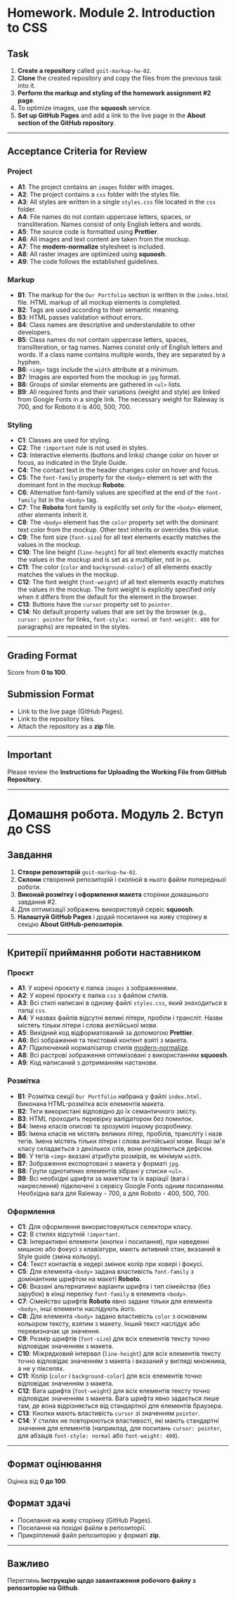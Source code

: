 # Homework. Module 2. Introduction to CSS

## Task

1. **Create a repository** called `goit-markup-hw-02`.
2. **Clone** the created repository and copy the files from the previous task into it.
3. **Perform the markup and styling of the homework assignment #2 page**.
4. To optimize images, use the **squoosh** service.
5. **Set up GitHub Pages** and add a link to the live page in the **About section of the GitHub repository**.

---

## Acceptance Criteria for Review

### Project

- **A1**: The project contains an `images` folder with images.
- **A2**: The project contains a `css` folder with the styles file.
- **A3**: All styles are written in a single `styles.css` file located in the `css` folder.
- **A4**: File names do not contain uppercase letters, spaces, or transliteration. Names consist of only English letters and words.
- **A5**: The source code is formatted using **Prettier**.
- **A6**: All images and text content are taken from the mockup.
- **A7**: The **modern-normalize** stylesheet is included.
- **A8**: All raster images are optimized using **squoosh**.
- **A9**: The code follows the established guidelines.

### Markup

- **B1**: The markup for the `Our Portfolio` section is written in the `index.html` file. HTML markup of all mockup elements is completed.
- **B2**: Tags are used according to their semantic meaning.
- **B3**: HTML passes validation without errors.
- **B4**: Class names are descriptive and understandable to other developers.
- **B5**: Class names do not contain uppercase letters, spaces, transliteration, or tag names. Names consist only of English letters and words. If a class name contains multiple words, they are separated by a hyphen.
- **B6**: `<img>` tags include the `width` attribute at a minimum.
- **B7**: Images are exported from the mockup in `jpg` format.
- **B8**: Groups of similar elements are gathered in `<ul>` lists.
- **B9**: All required fonts and their variations (weight and style) are linked from Google Fonts in a single link. The necessary weight for Raleway is 700, and for Roboto it is 400, 500, 700.

### Styling

- **C1**: Classes are used for styling.
- **C2**: The `!important` rule is not used in styles.
- **C3**: Interactive elements (buttons and links) change color on hover or focus, as indicated in the Style Guide.
- **C4**: The contact text in the header changes color on hover and focus.
- **C5**: The `font-family` property for the `<body>` element is set with the dominant font in the mockup **Roboto**.
- **C6**: Alternative font-family values are specified at the end of the `font-family` list in the `<body>` tag.
- **C7**: The **Roboto** font family is explicitly set only for the `<body>` element, other elements inherit it.
- **C8**: The `<body>` element has the `color` property set with the dominant text color from the mockup. Other text inherits or overrides this value.
- **C9**: The font size (`font-size`) for all text elements exactly matches the values in the mockup.
- **C10**: The line height (`line-height`) for all text elements exactly matches the values in the mockup and is set as a multiplier, not in `px`.
- **C11**: The color (`color` and `background-color`) of all elements exactly matches the values in the mockup.
- **C12**: The font weight (`font-weight`) of all text elements exactly matches the values in the mockup. The font weight is explicitly specified only when it differs from the default for the element in the browser.
- **C13**: Buttons have the `cursor` property set to `pointer`.
- **C14**: No default property values that are set by the browser (e.g., `cursor: pointer` for links, `font-style: normal` or `font-weight: 400` for paragraphs) are repeated in the styles.

---

## Grading Format

Score from **0 to 100**.

## Submission Format

- Link to the live page (GitHub Pages).
- Link to the repository files.
- Attach the repository as a **zip** file.

---

## Important

Please review the **Instructions for Uploading the Working File from GitHub Repository**.


---

# Домашня робота. Модуль 2. Вступ до CSS

## Завдання

1. **Створи репозиторій** `goit-markup-hw-02`.
2. **Склони** створений репозиторій і скопіюй в нього файли попередньої роботи.
3. **Виконай розмітку і оформлення макета** сторінки домашнього завдання #2.
4. Для оптимізації зображень використовуй сервіс **squoosh**.
5. **Налаштуй GitHub Pages** і додай посилання на живу сторінку в секцію **About GitHub-репозиторія**.

---

## Критерії приймання роботи наставником

### Проєкт

- **A1**: У корені проєкту є папка `images` з зображеннями.
- **A2**: У корені проєкту є папка `css` з файлом стилів.
- **A3**: Всі стилі написані в одному файлі `styles.css`, який знаходиться в папці `css`.
- **A4**: У назвах файлів відсутні великі літери, пробіли і трансліт. Назви містять тільки літери і слова англійської мови.
- **A5**: Вихідний код відформатований за допомогою **Prettier**.
- **A6**: Всі зображення та текстовий контент взяті з макета.
- **A7**: Підключений нормалізатор стилів [modern-normalize](https://cdnjs.com/libraries/modern-normalize).
- **A8**: Всі растрові зображення оптимізовані з використанням **squoosh**.
- **A9**: Код написаний з дотриманням настанови.

### Розмітка

- **B1**: Розмітка секції `Our Portfolio` набрана у файлі `index.html`. Виконана HTML-розмітка всіх елементів макета.
- **B2**: Теги використані відповідно до їх семантичного змісту.
- **B3**: HTML проходить перевірку валідатором без помилок.
- **B4**: Імена класів описові та зрозумілі іншому розробнику.
- **B5**: Імена класів не містять великих літер, пробілів, трансліту і назв тегів. Імена містять тільки літери і слова англійської мови. Якщо ім'я класу складається з декількох слів, вони розділяються дефісом.
- **B6**: У тегів `<img>` вказані атрибути розмірів, як мінімум `width`.
- **B7**: Зображення експортовані з макета у форматі `jpg`.
- **B8**: Групи однотипних елементів зібрані у списки `<ul>`.
- **B9**: Всі необхідні шрифти за макетом та їх варіації (вага і накреслення) підключені з сервісу Google Fonts одним посиланням. Необхідна вага для Raleway - 700, а для Roboto - 400, 500, 700.

### Оформлення

- **C1**: Для оформлення використовуються селектори класу.
- **C2**: В стилях відсутній `!important`.
- **C3**: Інтерактивні елементи (кнопки і посилання), при наведенні мишкою або фокусі з клавіатури, мають активний стан, вказаний в Style guide (зміна кольору).
- **C4**: Текст контактів в хедері змінює колір при ховері і фокусі.
- **C5**: Для елемента `<body>` задана властивість `font-family` з домінантним шрифтом на макеті **Roboto**.
- **C6**: Вказані альтернативні варіанти шрифта і тип сімейства (без зарубок) в кінці переліку `font-family` в елемента `<body>`.
- **C7**: Сімейство шрифтів **Roboto** явно задане тільки для елемента `<body>`, інші елементи наслідують його.
- **C8**: Для елемента `<body>` задано властивість `color` з основним кольором тексту, взятим з макету. Інший текст наслідує або перевизначає це значення.
- **C9**: Розмір шрифтів (`font-size`) для всіх елементів тексту точно відповідає значенням з макета.
- **C10**: Міжрядковий інтервал (`line-height`) для всіх елементів тексту точно відповідає значенням з макета і вказаний у вигляді множника, а не у пікселях.
- **C11**: Колір (`color` і `background-color`) для всіх елементів точно відповідає значенням з макета.
- **C12**: Вага шрифта (`font-weight`) для всіх елементів тексту точно відповідає значенням з макета. Вага шрифта явно задається лише там, де вона відрізняється від стандартної для елементів браузера.
- **C13**: Кнопки мають властивість `cursor` зі значенням `pointer`.
- **C14**: У стилях не повторюються властивості, які мають стандартні значення для елементів (наприклад, для посилань `cursor: pointer`, для абзаців `font-style: normal` або `font-weight: 400`).


---

## Формат оцінювання

Оцінка від **0 до 100**.

## Формат здачi

- Посилання на живу сторінку (GitHub Pages).
- Посилання на похідні файли в репозиторії.
- Прикріплений файл репозиторію у форматі **zip**.

---

## Важливо

Переглянь **Інструкцію щодо завантаження робочого файлу з репозиторію на Github**.

